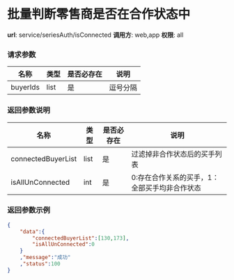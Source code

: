 批量判断零售商是否在合作状态中
=======

**url**: service/seriesAuth/isConnected
**调用方**: web,app
**权限**: all

### 请求参数
|    名称      |  类型     | 是否必存在 |                  说明                  |
|--------------|-----------|------------|----------------------------------------|
| buyerIds     | list      | 是         |逗号分隔							  	 |
### 返回参数说明
|    名称      		|  类型     | 是否必存在 |                  说明                  	   |
|-------------------|-----------|------------|---------------------------------------------|
| connectedBuyerList| list      | 是         |过滤掉非合作状态后的买手列表     	    	   |
| isAllUnConnected  | int       | 是         |0:存在合作关系的买手，1：全部买手均非合作状态|

### 返回参数示例
```json
{
	"data":{
		"connectedBuyerList":[130,173],
		"isAllUnConnected":0
	}
	,"message":"成功"
	,"status":100
}

```
